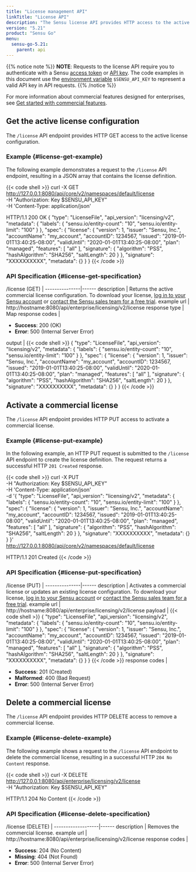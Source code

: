 ```yaml
---
title: "License management API"
linkTitle: "License API"
description: "The Sensu license API provides HTTP access to the active commercial license configuration. This reference includes examples for returning the active commercial license configuration and activating or updating a commercial license. Read on for the full reference."
version: "5.21"
product: "Sensu Go"
menu:
  sensu-go-5.21:
    parent: api
---
```


{{% notice note %}}
**NOTE**: Requests to the license API require you to authenticate with a Sensu [access token](../#authenticate-with-the-authentication-api) or [API key](../#authenticate-with-an-api-key).
The code examples in this document use the [environment variable](../#configure-an-environment-variable-for-api-key-authentication) `$SENSU_API_KEY` to represent a valid API key in API requests. 
{{% /notice %}}

For more information about commercial features designed for enterprises, see [Get started with commercial features][1].

## Get the active license configuration

The `/license` API endpoint provides HTTP GET access to the active license configuration.

### Example {#license-get-example}

The following example demonstrates a request to the `/license` API endpoint, resulting in a JSON array that contains the license definition.

{{< code shell >}}
curl -X GET \
http://127.0.0.1:8080/api/core/v2/namespaces/default/license \
-H "Authorization: Key $SENSU_API_KEY" \
-H 'Content-Type: application/json'

HTTP/1.1 200 OK
{
  "type": "LicenseFile",
  "api_version": "licensing/v2",
  "metadata": {
    "labels": {
      "sensu.io/entity-count": "10",
      "sensu.io/entity-limit": "100"
    }
  },
  "spec": {
    "license": {
      "version": 1,
      "issuer": "Sensu, Inc.",
      "accountName": "my_account",
      "accountID": 1234567,
      "issued": "2019-01-01T13:40:25-08:00",
      "validUntil": "2020-01-01T13:40:25-08:00",
      "plan": "managed",
      "features": [
        "all"
      ],
      "signature": {
        "algorithm": "PSS",
        "hashAlgorithm": "SHA256",
        "saltLength": 20
      }
    },
    "signature": "XXXXXXXXXX",
    "metadata": {}
  }
}
{{< /code >}}

### API Specification {#license-get-specification}

/license (GET)  | 
---------------|------
description    | Returns the active commercial license configuration. To download your license, [log in to your Sensu account][2] or [contact the Sensu sales team for a free trial][3].
example url    | http://hostname:8080/api/enterprise/licensing/v2/license
response type  | Map
response codes | <ul><li>**Success**: 200 (OK)</li><li>**Error**: 500 (Internal Server Error)</li></ul>
output         | {{< code shell >}}
{
  "type": "LicenseFile",
  "api_version": "licensing/v2",
  "metadata": {
    "labels": {
      "sensu.io/entity-count": "10",
      "sensu.io/entity-limit": "100"
    }
  },
  "spec": {
    "license": {
      "version": 1,
      "issuer": "Sensu, Inc.",
      "accountName": "my_account",
      "accountID": 1234567,
      "issued": "2019-01-01T13:40:25-08:00",
      "validUntil": "2020-01-01T13:40:25-08:00",
      "plan": "managed",
      "features": [
        "all"
      ],
      "signature": {
        "algorithm": "PSS",
        "hashAlgorithm": "SHA256",
        "saltLength": 20
      }
    },
    "signature": "XXXXXXXXXX",
    "metadata": {}
  }
}
{{< /code >}}

## Activate a commercial license

The `/license` API endpoint provides HTTP PUT access to activate a commercial license.

### Example {#license-put-example}

In the following example, an HTTP PUT request is submitted to the `/license` API endpoint to create the license definition.
The request returns a successful HTTP `201 Created` response.

{{< code shell >}}
curl -X PUT \
-H "Authorization: Key $SENSU_API_KEY" \
-H 'Content-Type: application/json' \
-d '{
  "type": "LicenseFile",
  "api_version": "licensing/v2",
  "metadata": {
    "labels": {
      "sensu.io/entity-count": "10",
      "sensu.io/entity-limit": "100"
    }
  },
  "spec": {
    "license": {
      "version": 1,
      "issuer": "Sensu, Inc.",
      "accountName": "my_account",
      "accountID": 1234567,
      "issued": "2019-01-01T13:40:25-08:00",
      "validUntil": "2020-01-01T13:40:25-08:00",
      "plan": "managed",
      "features": [
        "all"
      ],
      "signature": {
        "algorithm": "PSS",
        "hashAlgorithm": "SHA256",
        "saltLength": 20
      }
    },
    "signature": "XXXXXXXXXX",
    "metadata": {}
  }
}' \
http://127.0.0.1:8080/api/core/v2/namespaces/default/license

HTTP/1.1 201 Created
{{< /code >}}

### API Specification {#license-put-specification}

/license (PUT)  | 
---------------|------
description    | Activates a commercial license or updates an existing license configuration. To download your license, [log in to your Sensu account][2] or [contact the Sensu sales team for a free trial][3].
example url    | http://hostname:8080/api/enterprise/licensing/v2/license
payload        | {{< code shell >}}
{
  "type": "LicenseFile",
  "api_version": "licensing/v2",
  "metadata": {
    "labels": {
      "sensu.io/entity-count": "10",
      "sensu.io/entity-limit": "100"
    }
  },
  "spec": {
    "license": {
      "version": 1,
      "issuer": "Sensu, Inc.",
      "accountName": "my_account",
      "accountID": 1234567,
      "issued": "2019-01-01T13:40:25-08:00",
      "validUntil": "2020-01-01T13:40:25-08:00",
      "plan": "managed",
      "features": [
        "all"
      ],
      "signature": {
        "algorithm": "PSS",
        "hashAlgorithm": "SHA256",
        "saltLength": 20
      }
    },
    "signature": "XXXXXXXXXX",
    "metadata": {}
  }
}
{{< /code >}}
response codes | <ul><li>**Success**: 201 (Created)</li><li>**Malformed**: 400 (Bad Request)</li><li>**Error**: 500 (Internal Server Error)</li></ul>

## Delete a commercial license

The `/license` API endpoint provides HTTP DELETE access to remove a commercial license.

### Example {#license-delete-example}

The following example shows a request to the `/license` API endpoint to delete the commercial license, resulting in a successful HTTP `204 No Content` response.

{{< code shell >}}
curl -X DELETE \
http://127.0.0.1:8080/api/enterprise/licensing/v2/license \
-H "Authorization: Key $SENSU_API_KEY"

HTTP/1.1 204 No Content
{{< /code >}}

### API Specification {#license-delete-specification}

/license (DELETE)  | 
-------------------|------
description    | Removes the commercial license.
example url    | http://hostname:8080/api/enterprise/licensing/v2/license
response codes | <ul><li>**Success**: 204 (No Content)</li><li>**Missing**: 404 (Not Found)</li><li>**Error**: 500 (Internal Server Error)</li></ul>

[1]: ../../commercial/
[2]: https://account.sensu.io/
[3]: https://sensu.io/contact?subject=contact-sales
